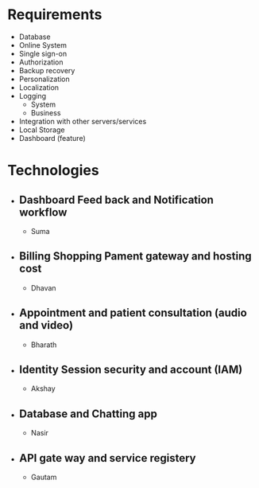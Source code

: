 # Requirements

* Database
* Online System
* Single sign-on
* Authorization
* Backup recovery
* Personalization
* Localization
* Logging
    * System
    * Business
* Integration with other servers/services
* Local Storage
* Dashboard (feature)



# Technologies

* ## Dashboard Feed back and Notification workflow
    * Suma

* ## Billing Shopping Pament gateway and hosting cost 
    * Dhavan

* ## Appointment and patient consultation (audio and video)
    * Bharath


* ## Identity Session security and account (IAM)
    * Akshay

* ## Database and Chatting app
    * Nasir

* ## API gate way and service registery
    * Gautam


